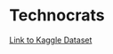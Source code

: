 # Technocrats
[Link to Kaggle Dataset](https://www.kaggle.com/carlosparadis/fires-from-space-australia-and-new-zeland)
